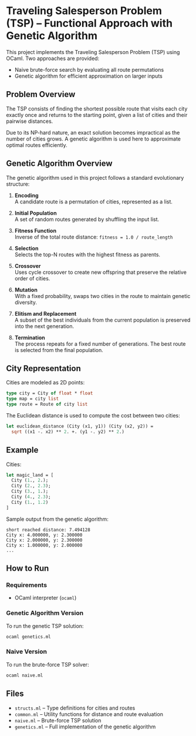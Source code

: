 # Traveling Salesperson Problem (TSP) – Functional Approach with Genetic Algorithm

This project implements the Traveling Salesperson Problem (TSP) using OCaml. Two approaches are provided:

- Naive brute-force search by evaluating all route permutations
- Genetic algorithm for efficient approximation on larger inputs

## Problem Overview

The TSP consists of finding the shortest possible route that visits each city exactly once and returns to the starting point, given a list of cities and their pairwise distances.

Due to its NP-hard nature, an exact solution becomes impractical as the number of cities grows. A genetic algorithm is used here to approximate optimal routes efficiently.

## Genetic Algorithm Overview

The genetic algorithm used in this project follows a standard evolutionary structure:

1. **Encoding**  
   A candidate route is a permutation of cities, represented as a list.

2. **Initial Population**  
   A set of random routes generated by shuffling the input list.

3. **Fitness Function**  
   Inverse of the total route distance: `fitness = 1.0 / route_length`

4. **Selection**  
   Selects the top-N routes with the highest fitness as parents.

5. **Crossover**  
   Uses cycle crossover to create new offspring that preserve the relative order of cities.

6. **Mutation**  
   With a fixed probability, swaps two cities in the route to maintain genetic diversity.

7. **Elitism and Replacement**  
   A subset of the best individuals from the current population is preserved into the next generation.

8. **Termination**  
   The process repeats for a fixed number of generations. The best route is selected from the final population.

## City Representation

Cities are modeled as 2D points:

```ocaml
type city = City of float * float
type map = city list
type route = Route of city list
````

The Euclidean distance is used to compute the cost between two cities:

```ocaml
let euclidean_distance (City (x1, y1)) (City (x2, y2)) =
  sqrt ((x1 -. x2) ** 2. +. (y1 -. y2) ** 2.)
```

## Example

Cities:

```ocaml
let magic_land = [
  City (1., 2.);
  City (2., 2.3);
  City (3., 1.);
  City (4., 2.3);
  City (1., 1.2)
]
```

Sample output from the genetic algorithm:

```
short reached distance: 7.494128
City x: 4.000000, y: 2.300000
City x: 2.000000, y: 2.300000
City x: 1.000000, y: 2.000000
...
```

## How to Run

### Requirements

* OCaml interpreter (`ocaml`)

### Genetic Algorithm Version

To run the genetic TSP solution:

```bash
ocaml genetics.ml
```

### Naive Version

To run the brute-force TSP solver:

```bash
ocaml naive.ml
```

## Files

* `structs.ml` – Type definitions for cities and routes
* `common.ml` – Utility functions for distance and route evaluation
* `naive.ml` – Brute-force TSP solution
* `genetics.ml` – Full implementation of the genetic algorithm

